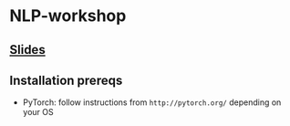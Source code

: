 # NLP-workshop

## [Slides](https://docs.google.com/presentation/d/1DGOvZQzg_tI4fG67-eqw8FhODkaKgEEr8SK6CqQX1G4/edit)


## Installation prereqs
* PyTorch: follow instructions from  `http://pytorch.org/` depending on your OS

